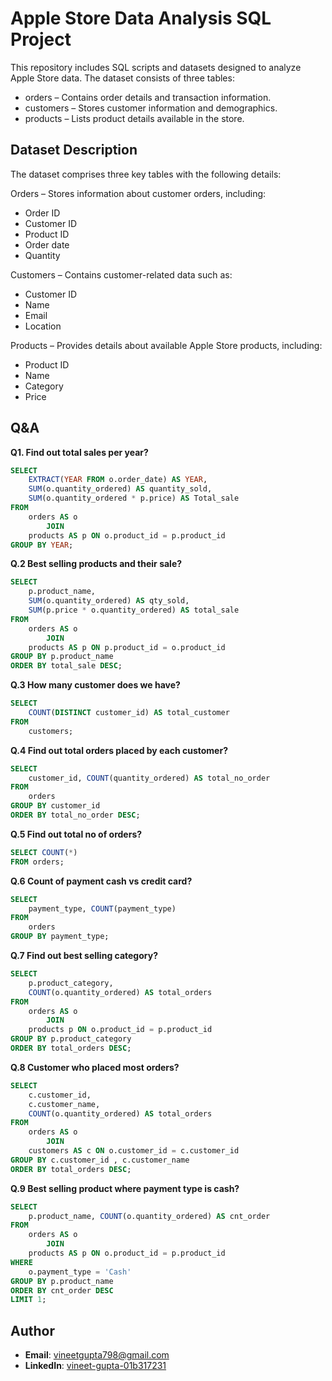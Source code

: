 # Apple Store Data Analysis SQL Project

This repository includes SQL scripts and datasets designed to analyze Apple Store data. The dataset consists of three tables:

- orders – Contains order details and transaction information.
- customers – Stores customer information and demographics.
- products – Lists product details available in the store.

## Dataset Description

The dataset comprises three key tables with the following details:

Orders – Stores information about customer orders, including:

- Order ID
- Customer ID
- Product ID
- Order date
- Quantity

Customers – Contains customer-related data such as:

- Customer ID
- Name
- Email
- Location

Products – Provides details about available Apple Store products, including:

- Product ID
- Name
- Category
- Price

## Q&A

**Q1. Find out total sales per year?**

```sql
SELECT 
    EXTRACT(YEAR FROM o.order_date) AS YEAR,
    SUM(o.quantity_ordered) AS quantity_sold,
    SUM(o.quantity_ordered * p.price) AS Total_sale
FROM
    orders AS o
        JOIN
    products AS p ON o.product_id = p.product_id
GROUP BY YEAR;

```

**Q.2 Best selling products and their sale?**

```sql
SELECT 
    p.product_name,
    SUM(o.quantity_ordered) AS qty_sold,
    SUM(p.price * o.quantity_ordered) AS total_sale
FROM
    orders AS o
        JOIN
    products AS p ON p.product_id = o.product_id
GROUP BY p.product_name
ORDER BY total_sale DESC;

```

**Q.3 How many customer does we have?**

```sql
SELECT 
    COUNT(DISTINCT customer_id) AS total_customer
FROM
    customers; 

```

**Q.4 Find out total orders placed by each customer?**

```sql
SELECT 
    customer_id, COUNT(quantity_ordered) AS total_no_order
FROM
    orders
GROUP BY customer_id
ORDER BY total_no_order DESC;

```

**Q.5 Find out total no of orders?**

```sql
SELECT COUNT(*)
FROM orders;

```

**Q.6 Count of payment cash vs credit card?**

```sql
SELECT 
    payment_type, COUNT(payment_type)
FROM
    orders
GROUP BY payment_type;

```

**Q.7 Find out best selling category?**

```sql
SELECT 
    p.product_category,
    COUNT(o.quantity_ordered) AS total_orders
FROM
    orders AS o
        JOIN
    products p ON o.product_id = p.product_id
GROUP BY p.product_category
ORDER BY total_orders DESC;

```

**Q.8 Customer who placed most orders?**

```sql
SELECT 
    c.customer_id,
    c.customer_name,
    COUNT(o.quantity_ordered) AS total_orders
FROM
    orders AS o
        JOIN
    customers AS c ON o.customer_id = c.customer_id
GROUP BY c.customer_id , c.customer_name
ORDER BY total_orders DESC;

```

**Q.9 Best selling product where payment type is cash?**

```sql
SELECT 
    p.product_name, COUNT(o.quantity_ordered) AS cnt_order
FROM
    orders AS o
        JOIN
    products AS p ON o.product_id = p.product_id
WHERE
    o.payment_type = 'Cash'
GROUP BY p.product_name
ORDER BY cnt_order DESC
LIMIT 1;

```

## Author
- **Email**: vineetgupta798@gmail.com
- **LinkedIn**: [vineet-gupta-01b317231](https://www.linkedin.com/in/vineet-gupta-01b317231/)

